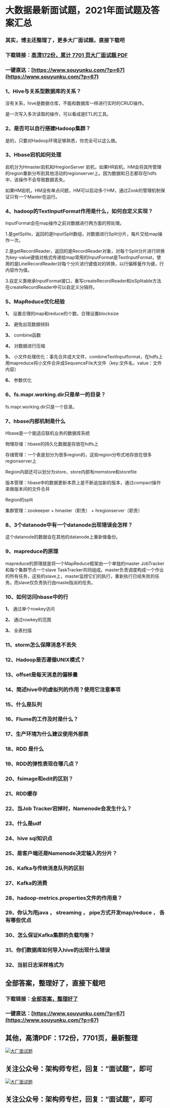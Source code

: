 # 大数据最新面试题，2021年面试题及答案汇总

### 其实，博主还整理了，更多大厂面试题，直接下载吧

### 下载链接：[高清172份，累计 7701 页大厂面试题  PDF](https://www.souyunku.com/?p=67)

### 一键直达：[https://www.souyunku.com/?p=67](https://www.souyunku.com/?p=67)



### 1、Hive与关系型数据库的关系？

没有关系，hive是数据仓库，不能和数据库一样进行实时的CRUD操作。

是一次写入多次读取的操作，可以看成是ETL的工具。


### 2、是否可以自行搭建Hadoop集群？

是的，只要对Hadoop环境足够熟悉，你完全可以这么做。


### 3、Hbase宕机如何处理

宕机分为Hmaster宕机和HregionServer 宕机，如果HR宕机，HM会将其所管理的region重新分布到其他活动的regionserver上。因为数据和日志都存在hdfs中，该操作不会导致数据丢失。

如果HM宕机，HM没有单点问题，HM可以启动多个HM，通过Zook的管理机制保证只有一个Master在运行。


### 4、hadoop的TextInputFormat作用是什么，如何自定义实现？

InputFormat会在map操作之前对数据进行两方面的预处理。

1.是getSplits，返回的是InputSplit数组，对数据进行Split分片，每片交给map操作一次。

2.是getRecordReader，返回的是RecordReader对象，对每个Split分片进行转换为key-value键值对格式传递给map常用的InputFormat是TextInputFormat，使用的是LineRecordReader对每个分片进行键值对的转换，以行偏移量作为键，行内容作为值。

3.自定义类继承InputFormat接口，重写createRecordReader和isSplitable方法在createRecordReader中可以自定义分隔符。


### 5、MapReduce优化经验

**1、** 设置合理的map和reduce的个数。合理设置blocksize

**2、** 避免出现数据倾斜

**3、** combine函数

**4、** 对数据进行压缩

**5、** 小文件处理优化：事先合并成大文件，combineTextInputformat，在hdfs上用mapreduce将小文件合并成SequenceFile大文件（key:文件名，value：文件内容）

**6、** 参数优化


### 6、fs.mapr.working.dir只是单一的目录？

fs.mapr.working.dir只是一个目录。


### 7、hbase内部机制是什么

Hbase是一个能适应联机业务的数据库系统

物理存储：hbase的持久化数据是存放在hdfs上

存储管理：一个表是划分为很多region的，这些region分布式地存放在很多regionserver上

Region内部还可以划分为store，store内部有memstore和storefile

版本管理：hbase中的数据更新本质上是不断追加新的版本，通过compact操作来做版本间的文件合并

Region的split

集群管理：zookeeper + hmaster（职责） + hregionserver（职责）


### 8、3个datanode中有一个datanode出现错误会怎样？

这个datanode的数据会在其他的datanode上重新做备份。


### 9、mapreduce的原理

mapreduce的原理就是将一个MapReduce框架由一个单独的master JobTracker和每个集群节点一个slave TaskTracker共同组成。master负责调度构成一个作业的所有任务，这些的slave上，master监控它们的执行，重新执行已经失败的任务。而slave仅负责执行由maste指派的任务。


### 10、如何访问hbase中的行

**1、** 通过单个rowkey访问

**2、** 通过rowkey的范围

**3、** 全表扫描


### 11、storm怎么保障消息不丢失
### 12、Hadoop是否遵循UNIX模式？
### 13、offset是每天消息的偏移量
### 14、简述hive中的虚拟列的作用？使用它注意事项
### 15、什么是队列
### 16、Flume的工作及时是什么？
### 17、生产环境为什么建议使用外部表
### 18、RDD 是什么
### 19、RDD的弹性表现在哪几点？
### 20、fsimage和edit的区别？
### 21、RDD缓存
### 22、当Job Tracker宕掉时，Namenode会发生什么？
### 23、什么是udf
### 24、hive sql知识点
### 25、是客户端还是Namenode决定输入的分片？
### 26、Kafka与传统消息队列的区别
### 27、Kafka的消费
### 28、hadoop-metrics.properties文件的作用是？
### 29、你认为用java ， streaming ， pipe方式开发map/reduce ， 各有哪些优点
### 30、怎么保证Kafka集群的负载均衡？
### 31、你们数据库如何导入hive的出现什么错误
### 32、当前日志采样格式为




## 全部答案，整理好了，直接下载吧

### 下载链接：[全部答案，整理好了](https://www.souyunku.com/?p=67)

### 一键直达：[https://www.souyunku.com/?p=67](https://www.souyunku.com/?p=67)


## 其他，高清PDF：172份，7701页，最新整理

[![大厂面试题](https://www.souyunku.com/wp-content/uploads/weixin/mst.png "大厂面试题")](https://souyunku.lanzous.com/b0alp9b9g "大厂面试题")

## 关注公众号：架构师专栏，回复：“面试题”，即可

[![大厂面试题](https://www.souyunku.com/wp-content/uploads/weixin/jiagoushi.png "架构师专栏")](https://souyunku.lanzous.com/b0alp9b9g "架构师专栏")

## 关注公众号：架构师专栏，回复：“面试题”，即可
